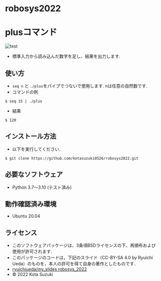 # robosys2022

# plusコマンド
![test](https://github.com/kotasuzuki0526/robosys2022/actions/workflows/test.yml/badge.svg)

* 標準入力から読み込んだ数字を足し、結果を出力します.
## 使い方
* `seq n` と `./plus`をパイプでつないで使用します. nは任意の自然数です.
* コマンドの例
```
$ seq 15 | ./plus
```
* 結果
```
$ 120
```
## インストール方法
* 以下を実行してください.
```
$ git clone https://github.com/kotasuzuki0526/robosys2022.git
```
## 必要なソフトウェア
* Python 3.7〜3.10 (テスト済み)

## 動作確認済み環境
* Ubuntu 20.04

## ライセンス
* このソフトウェアパッケージは、3条項BSDライセンスの下、再頒布および使用が許可されます.
* このパッケージのコードは，下記のスライド（CC-BY-SA 4.0 by Ryuichi Ueda）のものを，本人の許可を得て自身の著作としたものです．
* [ryuichiueda/my_slides robosys_2022](https://github.com/ryuichiueda/my_slides/tree/master/robosys_2022)
* © 2022 Kota Suzuki
